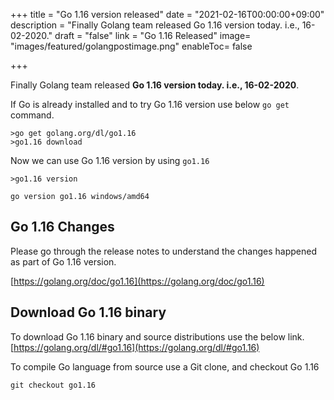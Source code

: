 +++
title = "Go 1.16 version released"
date = "2021-02-16T00:00:00+09:00"
description = "Finally Golang team released Go 1.16 version today. i.e., 16-02-2020."
draft = "false"
link = "Go 1.16 Released"
image= "images/featured/golangpostimage.png"
enableToc= false

+++

Finally Golang team released **Go 1.16 version today. i.e., 16-02-2020**.

If Go is already installed and to try Go 1.16 version use below `go get` command.

```
>go get golang.org/dl/go1.16
>go1.16 download
```

Now we can use Go 1.16 version by using `go1.16`

```
>go1.16 version

go version go1.16 windows/amd64
```

## Go 1.16 Changes

Please go through the release notes to understand the changes happened as part of Go 1.16 version.

[https://golang.org/doc/go1.16](https://golang.org/doc/go1.16)

## Download Go 1.16 binary

To download Go 1.16 binary and source distributions use the below link.
[https://golang.org/dl/#go1.16](https://golang.org/dl/#go1.16)

To compile Go language from source use a Git clone, and checkout Go 1.16

```
git checkout go1.16
```
